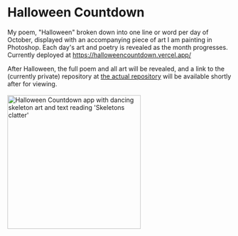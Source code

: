 # Halloween Countdown
My poem, "Halloween" broken down into one line or word per day of October, displayed with an accompanying piece of art I am painting in Photoshop. Each day's art and poetry is revealed as the month progresses. Currently deployed at <a href="https://halloweencountdown.vercel.app/">https://halloweencountdown.vercel.app/</a>

After Halloween, the full poem and all art will be revealed, and a link to the (currently private) repository at <a href="https://github.com/tessathornberry/halloween-countdown"> the actual repository</a> will be available shortly after for viewing.
<br/>
<br/>
<img align="center" src="https://github.com/tessathornberry/halloweencountdown/assets/105292208/673a94e0-2b53-43c5-a2f2-a2594c7d94d6" width="auto" height="300" alt="Halloween Countdown app with dancing skeleton art and text reading 'Skeletons clatter'">
